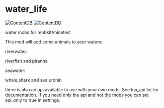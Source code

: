 # water_life
[![ContentDB](https://content.minetest.net/packages/Gundul/water_life/shields/title/)](https://content.minetest.net/packages/Gundul/water_life/)
[![ContentDB](https://content.minetest.net/packages/Gundul/water_life/shields/downloads/)](https://content.minetest.net/packages/Gundul/water_life/)

water mobs for mobkit/minetest

This mod will add some animals to your waters:


riverwater:

riverfish and piranha


seawater:

whale,shark and sea urchin


there is also an api available to use with your own mods.
See lua_api.txt for documentation. If you need only the api
and not the mobs you can set api_only to true in settings.

